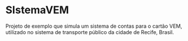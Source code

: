 # SIstemaVEM
Projeto de exemplo que simula um sistema de contas para o cartão VEM, utilizado no sistema de transporte público da cidade de Recife, Brasil.
